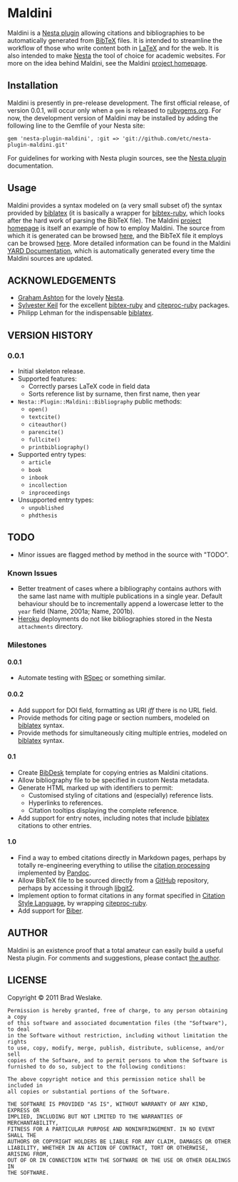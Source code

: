# Maldini #

Maldini is a [Nesta plugin][nestaplug] allowing citations and bibliographies to be automatically generated from [BibTeX][bibtex] files. It is intended to streamline the workflow of those who write content both in [LaTeX][latex] and for the web.  It is also intended to make [Nesta][nesta] the tool of choice for academic websites. For more on the idea behind Maldini, see the Maldini [project homepage][maldiniproject].

## Installation ##

Maldini is presently in pre-release development. The first official release, of version 0.0.1, will occur only when a `gem` is released to [rubygems.org][rubygems.org]. For now, the development version of Maldini may be installed by adding the following line to the Gemfile of your Nesta site:

    gem 'nesta-plugin-maldini', :git => 'git://github.com/etc/nesta-plugin-maldini.git'

For guidelines for working with Nesta plugin sources, see the [Nesta plugin][nestaplug] documentation.

## Usage ##

Maldini provides a syntax modeled on (a very small subset of) the syntax provided by [biblatex][biblatex] (it is basically a wrapper for [bibtex-ruby][bruby], which looks after the hard work of parsing the BibTeX file). The Maldini [project homepage][maldiniproject] is itself an example of how to employ Maldini. The source from which it is generated can be browsed [here][src], and the BibTeX file it employs can be browsed [here][maldinibib]. More detailed information can be found in the Maldini [YARD Documentation][maldiniyard], which is automatically generated every time the Maldini sources are updated.

## ACKNOWLEDGEMENTS ##

- [Graham Ashton][ashton] for the lovely [Nesta][nesta].
- [Sylvester Keil][keil] for the excellent [bibtex-ruby][bruby] and [citeproc-ruby][cruby] packages.
- Philipp Lehman for the indispensable [biblatex][biblatex].

## VERSION HISTORY ##

### 0.0.1 ###

- Initial skeleton release.
- Supported features:
  - Correctly parses LaTeX code in field data
  - Sorts reference list by surname, then first name, then year
- `Nesta::Plugin::Maldini::Bibliography` public methods:
  - `open()`
  - `textcite()`
  - `citeauthor()`
  - `parencite()`
  - `fullcite()`
  - `printbibliography()`
- Supported entry types:
  - `article`
  - `book`
  - `inbook`
  - `incollection`
  - `inproceedings`
- Unsupported entry types:
  - `unpublished`
  - `phdthesis`

## TODO ##

- Minor issues are flagged method by method in the source with "TODO".

### Known Issues ###

- Better treatment of cases where a bibliography contains authors with the same last name with multiple publications in a single year. Default behaviour should be to incrementally append a lowercase letter to the `year` field (Name, 2001a; Name, 2001b).
- [Heroku][heroku] deployments do not like bibliographies stored in the Nesta `attachments` directory.

### Milestones ###

#### 0.0.1 ####

- Automate testing with [RSpec][rspec] or something similar.

#### 0.0.2 ####

- Add support for DOI field, formatting as URI *iff* there is no URL field.
- Provide methods for citing page or section numbers, modeled on [biblatex][biblatex] syntax.
- Provide methods for simultaneously citing multiple entries, modeled on [biblatex][biblatex] syntax.

#### 0.1 ####

- Create [BibDesk][bibdesk] template for copying entries as Maldini citations.
- Allow bibliography file to be specified in custom Nesta metadata.
- Generate HTML marked up with identifiers to permit:
  - Customised styling of citations and (especially) reference lists.
  - Hyperlinks to references. 
  - Citation tooltips displaying the complete reference.
- Add support for entry notes, including notes that include [biblatex][biblatex] citations to other entries.

#### 1.0 ####

- Find a way to embed citations directly in Markdown pages, perhaps by totally re-engineering everything to utilise the [citation processing][citepandoc] implemented by [Pandoc][pandoc].
- Allow BibTeX file to be sourced directly from a [GitHub][github] repository, perhaps by accessing it through [libgit2][].
- Implement option to format citations in any format specified in [Citation Style Language][csl], by wrapping [citeproc-ruby][cruby].
- Add support for [Biber][biber].

## AUTHOR ##

Maldini is an existence proof that a total amateur can easily build a useful Nesta plugin.  For comments and suggestions, please contact [the author][brad].

## LICENSE ##

Copyright © 2011 Brad Weslake.

    Permission is hereby granted, free of charge, to any person obtaining a copy
    of this software and associated documentation files (the "Software"), to deal
    in the Software without restriction, including without limitation the rights
    to use, copy, modify, merge, publish, distribute, sublicense, and/or sell
    copies of the Software, and to permit persons to whom the Software is
    furnished to do so, subject to the following conditions:

    The above copyright notice and this permission notice shall be included in
    all copies or substantial portions of the Software.

    THE SOFTWARE IS PROVIDED "AS IS", WITHOUT WARRANTY OF ANY KIND, EXPRESS OR
    IMPLIED, INCLUDING BUT NOT LIMITED TO THE WARRANTIES OF MERCHANTABILITY,
    FITNESS FOR A PARTICULAR PURPOSE AND NONINFRINGEMENT. IN NO EVENT SHALL THE
    AUTHORS OR COPYRIGHT HOLDERS BE LIABLE FOR ANY CLAIM, DAMAGES OR OTHER
    LIABILITY, WHETHER IN AN ACTION OF CONTRACT, TORT OR OTHERWISE, ARISING FROM,
    OUT OF OR IN CONNECTION WITH THE SOFTWARE OR THE USE OR OTHER DEALINGS IN
    THE SOFTWARE.

[ashton]: http://www.zerply.com/profile/grahamashton
[bibdesk]: http://bibdesk.sourceforge.net/
[biber]: http://biblatex-biber.sourceforge.net/
[biblatex]: http://ctan.math.utah.edu/ctan/tex-archive/help/Catalogue/entries/biblatex.html
[bibtex]: http://www.ctan.org/pkg/bibtex
[brad]: http://bweslake.org/
[bruby]: http://inukshuk.github.com/bibtex-ruby/
[citepandoc]: http://johnmacfarlane.net/pandoc/README.html#citations
[cruby]: https://github.com/inukshuk/citeproc-ruby
[csl]: http://citationstyles.org/
[github]: http://github.com/
[hamlredcarpet]: https://github.com/nex3/haml/pull/383
[haml]: http://haml-lang.com/
[heroku]: http://www.heroku.com/
[keil]: http://sylvester.keil.or.at/
[latex]: http://www.latex-project.org/
[libgit2]: http://libgit2.github.com/
[maldinibib]: https://github.com/etc/bweslake/blob/master/content/attachments/maldini.bib
[maldiniproject]: http://bweslake.org/research/resources/maldini
[maldiniyard]: http://rubydoc.info/github/etc/nesta-plugin-maldini/master/frames
[nestaplug]: http://nestacms.com/docs/plugins
[nesta]: http://nestacms.com
[pandoc]: http://johnmacfarlane.net/pandoc/index.html
[redcarpet]: https://github.com/tanoku/redcarpet
[rspec]: http://rspec.info/
[rubygems.org]: http://rubygems.org
[smarty]: http://daringfireball.net/projects/smartypants/
[src]: https://github.com/etc/bweslake/blob/master/content/pages/research/resources/maldini.haml

